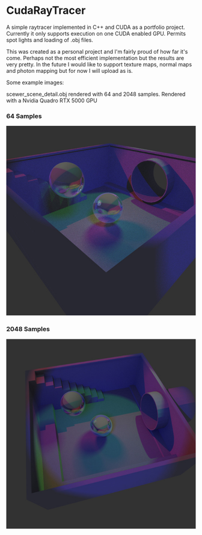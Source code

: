 # CudaRayTracer

A simple raytracer implemented in C++ and CUDA as a portfolio project. Currently it only supports execution on one CUDA enabled GPU. Permits spot lights and loading of .obj files. 

This was created as a personal project and I'm fairly proud of how far it's come. Perhaps not the most efficient implementation but the results are very pretty. In the future I would like to support texture maps, normal maps and photon mapping but for now I will upload as is.

Some example images:

scewer_scene_detail.obj rendered with 64 and 2048 samples.
Rendered with a Nvidia Quadro RTX 5000 GPU

### 64 Samples
![imgs/64_samples.jpg](imgs/64_samples.jpg)


### 2048 Samples
![imgs/2048_samples.jpg](imgs/2048_samples.jpg)
